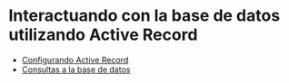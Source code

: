 # Interactuando con la base de datos utilizando Active Record

<ul class='toc'>
	<li><a href='/es/4-interacting-with-the-database-active_record/up'>Configurando Active Record</a></li>
	<li><a href='/es/4-interacting-with-the-database-active_record/queries'>Consultas a la base de datos</a></li>
</ul>
